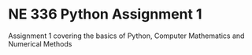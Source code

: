  # NE 336 Python Assignment 1

Assignment 1 covering the basics of Python, Computer Mathematics and Numerical Methods
